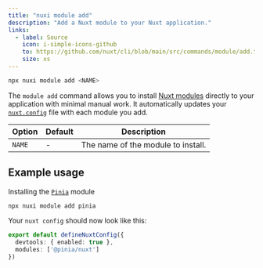 ```yaml
---
title: "nuxi module add"
description: "Add a Nuxt module to your Nuxt application."
links:
  - label: Source
    icon: i-simple-icons-github
    to: https://github.com/nuxt/cli/blob/main/src/commands/module/add.ts
    size: xs
---
```


```bash [Terminal]
npx nuxi module add <NAME>
```
The `module add` command allows you to install [Nuxt modules](/modules) directly to your application with minimal manual work. It automatically updates your [`nuxt.config`](/docs/guide/directory-structure/nuxt-config) file with each module you add.

Option        | Default          | Description
-------------------------|-----------------|------------------
`NAME` | - | The name of the module to install.

## Example usage

Installing the [`Pinia`](/modules/pinia) module
```bash [Terminal]
npx nuxi module add pinia 
```

Your `nuxt config` should now look like this:

```ts [nuxt.config.ts]
export default defineNuxtConfig({
  devtools: { enabled: true },
  modules: ['@pinia/nuxt']
})

